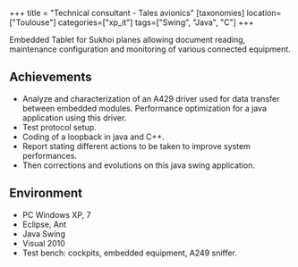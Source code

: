 +++
title = "Technical consultant - Tales avionics"
[taxonomies]
location=["Toulouse"]
categories=["xp_it"]
tags=["Swing", "Java", "C"]
+++

Embedded Tablet for Sukhoi planes allowing document reading, maintenance configuration and monitoring of various connected equipment.

## Achievements

- Analyze and characterization of an A429 driver used for data transfer between embedded modules. Performance optimization for a java application using this driver.
- Test protocol setup.
- Coding of a loopback in java and C++.
- Report stating different actions to be taken to improve system performances.
- Then corrections and evolutions on this java swing application.

## Environment

- PC Windows XP, 7
- Eclipse, Ant
- Java Swing
- Visual 2010
- Test bench: cockpits, embedded equipment, A249 sniffer.
